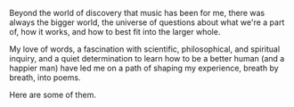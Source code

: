 <!-- The introduction for both poem listings (both life and love poems). -->

Beyond the world of discovery that music has been for me, there was always the bigger world, the universe of questions about what we're a part of, how it works, and how to best fit into the larger whole.

My love of words, a fascination with scientific, philosophical, and spiritual inquiry, and a quiet determination to learn how to be a better human (and a happier man) have led me on a path of shaping my experience, breath by breath, into poems.

Here are some of them.
